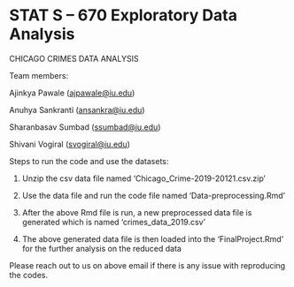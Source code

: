 # STAT S – 670 Exploratory Data Analysis

CHICAGO CRIMES DATA ANALYSIS

Team members: 

Ajinkya Pawale (ajpawale@iu.edu)

Anuhya Sankranti (ansankra@iu.edu)

Sharanbasav Sumbad (ssumbad@iu.edu)

Shivani Vogiral (svogiral@iu.edu)


Steps to run the code and use the datasets:

1)	Unzip the csv data file named ‘Chicago_Crime-2019-20121.csv.zip’

2)	Use the data file and run the code file named ‘Data-preprocessing.Rmd’

3)	After the above Rmd file is run, a new preprocessed data file is generated which is named ‘crimes_data_2019.csv’

4)	The above generated data file is then loaded into the ‘FinalProject.Rmd’ for the further analysis on the reduced data


Please reach out to us on above email if there is any issue with reproducing the codes.

